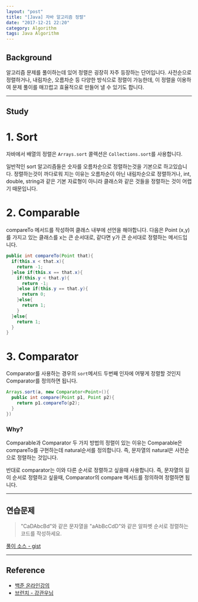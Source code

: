 ```yaml
---
layout: "post"
title: "[Java] 자바 알고리즘 정렬"
date: "2017-12-21 22:20"
category: Algorithm
tags: Java Algorithm
---
```


## Background
알고리즘 문제를 풀이하는데 있어 정렬은 굉장히 자주 등장하는 단어입니다. 사전순으로 정렬하거나, 내림차순, 오름차순 등 다양한 방식으로 정렬이 가능한데, 이 정렬을 이용하여 문제 풀이를 매끄럽고 효율적으로 만들어 낼 수 있기도 합니다.

---
## Study

# 1. Sort  
자바에서 배열의 정렬은 `Arrays.sort` 콜렉션은 `Collections.sort`를 사용합니다.  

  일반적인 sort 알고리즘들은 숫자를 오름차순으로 정렬하는것을 기본으로 하고있습니다. 정렬하는것이 까다로워 지는 이유는 오름차순이 아닌 내림차순으로 정렬하거나, int, double, string과 같은 기본 자료형이 아니라 클래스와 같은 것들을 정렬하는 것이 어렵기 때문입니다.

# 2. Comparable
compareTo 메서드를 작성하여 클래스 내부에 선언을 해야합니다.
다음은 Point (x,y)를 가지고 있는 클래스를 x는 큰 순서대로, 같다면 y가 큰 순서대로 정렬하는 메서드입니다.

```java
public int compareTo(Point that){
  if(this.x < that.x){
    return -1;
  }else if(this.x == that.x){
    if(this.y < that.y){
      return -1;
    }else if(this.y == that.y){
      return 0;
    }else{
      return 1;
    }
  }else{
    return 1;
  }
}
```

# 3. Comparator
Comparator를 사용하는 경우의 `sort`메서드 두번째 인자에 어떻게 정렬할 것인지 Comparator를 정의하면 됩니다.

```java
Arrays.sort(a, new Comparator<Point>(){
  public int compare(Point p1, Point p2){
    return p1.compareTo(p2);
  }
})
```

### Why?
Comparable과 Comparator 두 가지 방법의 정렬이 있는 이유는 Comparable은 compareTo를 구현하는데 natural순서를 정의합니다. 즉, 문자열의 natural은 사전순으로 정렬하는 것입니다.

반대로 comparator는 이와 다른 순서로 정렬하고 싶을때 사용합니다. 즉, 문자열의 길이 순서로 정렬하고 싶을때, Comparator의 compare 메서드를 정의하여 정렬하면 됩니다.

---
## 연습문제
> "CaDAbcBd"와 같은 문자열을 "aAbBcCdD"와 같은 알파벳 순서로 정렬하는 코드를 작성하세요.
>
[풀이 소스 - gist](https://gist.github.com/Kirade/e8bc5dadf69fe412f0b026f4dc33b6af)

---
## Reference
* [백준 온라인강의](https://code.plus/lecture/9)
* [브런치 - 강관우님](https://brunch.co.kr/@kd4/7)
